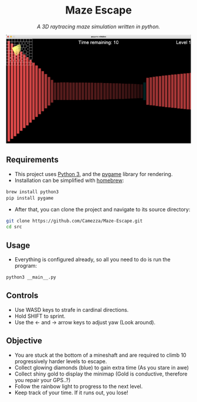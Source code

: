 <div align="center">
 <h1>Maze Escape</h1>
 <p><i>A 3D raytracing maze simulation written in python.</i></p>
 <img src="screenshot.png">
</div>

## Requirements
- This project uses [Python 3](https://www.python.org/download/releases/3.0/), and the [pygame](https://www.pygame.org/wiki/about) library for rendering.
- Installation can be simplified with [homebrew](https://brew.sh/):
```bash
brew install python3
pip install pygame
```
- After that, you can clone the project and navigate to its source directory:
```bash
git clone https://github.com/Camezza/Maze-Escape.git
cd src
```

## Usage
- Everything is configured already, so all you need to do is run the program:
```bash
python3 __main__.py
```
## Controls
- Use WASD keys to strafe in cardinal directions.
- Hold SHIFT to sprint.
- Use the ← and → arrow keys to adjust yaw (Look around).

## Objective
- You are stuck at the bottom of a mineshaft and are required to climb 10 progressively harder levels to escape.
- Collect glowing diamonds (blue) to gain extra time (As you stare in awe)
- Collect shiny gold to display the minimap (Gold is conductive, therefore you repair your GPS..?)
- Follow the rainbow light to progress to the next level.
- Keep track of your time. If it runs out, you lose!
